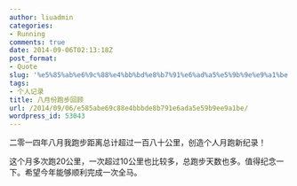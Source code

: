 ```yaml
---
author: liuadmin
categories:
- Running
comments: true
date: 2014-09-06T02:13:18Z
post_format:
- Quote
slug: '%e5%85%ab%e6%9c%88%e4%bb%bd%e8%b7%91%e6%ad%a5%e5%9b%9e%e9%a1%be'
tags:
- 个人记录
title: 八月份跑步回顾
url: /2014/09/06/e585abe69c88e4bbbde8b791e6ada5e59b9ee9a1be/
wordpress_id: 53043
---
```


二零一四年八月我跑步距离总计超过一百八十公里，创造个人月跑新纪录！

这个月多次跑20公里，一次超过10公里也比较多，总跑步天数也多。值得纪念一下。希望今年能够顺利完成一次全马。
